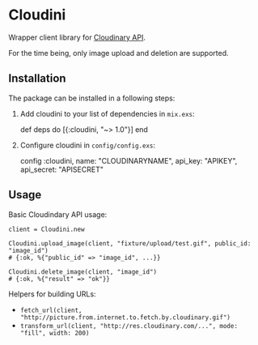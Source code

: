 # Cloudini

Wrapper client library for [Cloudinary API](http://cloudinary.com).

For the time being, only image upload and deletion are supported.

## Installation

The package can be installed in a following steps:

  1. Add cloudini to your list of dependencies in `mix.exs`:

        def deps do
          [{:cloudini, "~> 1.0"}]
        end

  2. Configure cloudini in `config/config.exs`:

        config :cloudini,
          name: "CLOUDINARYNAME",
          api_key: "APIKEY",
          api_secret: "APISECRET"

## Usage

Basic Cloudindary API usage:

    client = Cloudini.new

    Cloudini.upload_image(client, "fixture/upload/test.gif", public_id: "image_id")
    # {:ok, %{"public_id" => "image_id", ...}}
    
    Cloudini.delete_image(client, "image_id")
    # {:ok, %{"result" => "ok"}}

Helpers for building URLs:

  * `fetch_url(client, "http://picture.from.internet.to.fetch.by.cloudinary.gif")`
  * `transform_url(client, "http://res.cloudinary.com/...", mode: "fill", width: 200)`

